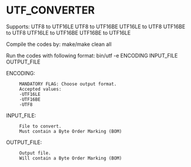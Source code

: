 # UTF_CONVERTER

Supports:
UTF8 to UTF16LE
UTF8 to UTF16BE
UTF16LE to UTF8
UTF16BE to UTF8
UTF16LE to UTF16BE
UTF16BE to UTF16LE

Compile the codes by: make/make clean all

Run the codes with following format:
bin/utf -e ENCODING INPUT_FILE OUTPUT_FILE

ENCODING:
         
         MANDATORY FLAG: Choose output format.
         Accepted values:
         -UTF16LE
         -UTF16BE
         -UTF8

INPUT_FILE:

         File to convert.
         Must contain a Byte Order Marking (BOM)

OUTPUT_FILE:

         Output file.
         Will contain a Byte Order Marking (BOM)
